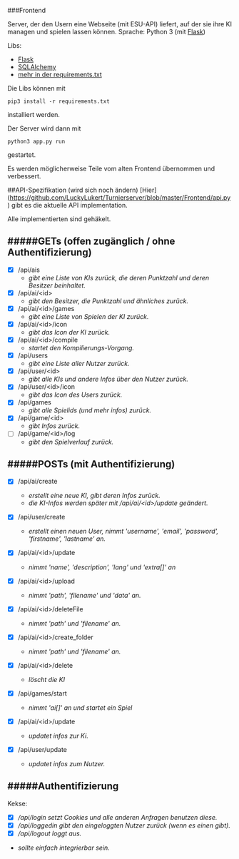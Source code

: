 ###Frontend

Server, der den Usern eine Webseite (mit ESU-API) liefert, auf der sie ihre KI managen und spielen lassen können.
Sprache: Python 3 (mit [Flask](http://flask.pocoo.org))

Libs:
- [Flask](http://flask.pocoo.org)
- [SQLAlchemy](http://www.sqlalchemy.org)
- [mehr in der requirements.txt](https://github.com/LuckyLukert/Turnierserver/blob/master/Frontend/requirements.txt)


Die Libs können mit

    pip3 install -r requirements.txt

installiert werden.

Der Server wird dann mit

    python3 app.py run

gestartet.

Es werden möglicherweise Teile vom alten Frontend übernommen und verbessert.


##API-Spezifikation (wird sich noch ändern)
[Hier] (https://github.com/LuckyLukert/Turnierserver/blob/master/Frontend/api.py) gibt es die aktuelle API implementation.

Alle implementierten sind gehäkelt.

#####GETs (offen zugänglich / ohne Authentifizierung)
-------------
- [x] /api/ais
  * *gibt eine Liste von KIs zurück, die deren Punktzahl und deren Besitzer beinhaltet.*
- [x] /api/ai/\<id\>
  * *gibt den Besitzer, die Punktzahl und ähnliches zurück.*
- [x] /api/ai/\<id\>/games
  * *gibt eine Liste von Spielen der KI zurück.*
- [x] /api/ai/\<id\>/icon
  * *gibt das Icon der KI zurück.*
- [x] /api/ai/\<id\>/compile
  * *startet den Kompilierungs-Vorgang.*
- [x] /api/users
  * *gibt eine Liste aller Nutzer zurück.*
- [x] /api/user/\<id\>
  * *gibt alle KIs und andere Infos über den Nutzer zurück.*
- [x] /api/user/\<id\>/icon
  * *gibt das Icon des Users zurück.*
- [x] /api/games
  * *gibt alle Spielids (und mehr infos) zurück.*
- [x] /api/game/\<id\>
  * *gibt Infos zurück.*
- [ ] /api/game/\<id\>/log
  * *gibt den Spielverlauf zurück.*

#####POSTs (mit Authentifizierung)
--------------
- [x] /api/ai/create
  * *erstellt eine neue KI, gibt deren Infos zurück.*
  * *die KI-Infos werden später mit /api/ai/\<id\>/update geändert.*
- [x] /api/user/create
  * *erstellt einen neuen User, nimmt 'username', 'email', 'password', 'firstname', 'lastname' an.*
- [x] /api/ai/\<id\>/update
  * *nimmt 'name', 'description', 'lang' und 'extra[]' an*
- [x] /api/ai/\<id\>/upload
  * *nimmt 'path', 'filename' und 'data' an.*
- [x] /api/ai/\<id\>/deleteFile
  * *nimmt 'path' und 'filename' an.*
- [x] /api/ai/\<id\>/create_folder
  * *nimmt 'path' und 'filename' an.*
- [x] /api/ai/\<id\>/delete
  * *löscht die KI*
- [x] /api/games/start
  * *nimmt 'ai[]' an und startet ein Spiel*

- [x] /api/ai/\<id\>/update
  * *updatet infos zur Ki.*
- [x] /api/user/update
  * *updatet infos zum Nutzer.*


#####Authentifizierung
--------------
Kekse:
  * [x] */api/login setzt Cookies und alle anderen Anfragen benutzen diese.*
  * [x] */api/loggedin gibt den eingeloggten Nutzer zurück (wenn es einen gibt).*
  * [x] */api/logout loggt aus.*
  * *sollte einfach integrierbar sein.*

